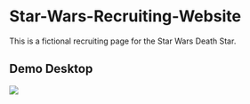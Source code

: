 # Star-Wars-Recruiting-Website
This is a fictional recruiting page for the Star Wars Death Star.


## Demo Desktop
![](https://github.com/Star-Wars-Recruiting-Website/Demo/Desktop_Demo.gif)
